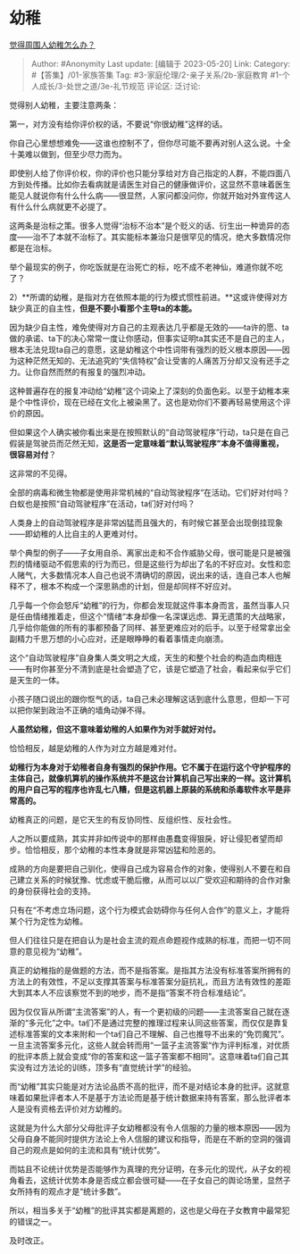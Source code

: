 # 幼稚
[觉得周围人幼稚怎么办？](https://www.zhihu.com/question/20864118/answer/3022130012)

> Author: #Anonymity
> Last update: [编辑于 2023-05-20]
> Link:
> Category: #【答集】/01-家族答集
> Tag: #3-家庭伦理/2-亲子关系/2b-家庭教育 #1-个人成长/3-处世之道/3e-礼节规范
> 评论区:
> 泛讨论:

觉得别人幼稚，主要注意两条：

第一，对方没有给你评价权的话，不要说“你很幼稚”这样的话。

你自己心里想想难免——这谁也控制不了，但你尽可能不要再对别人这么说。十全十美难以做到，但至少尽力而为。

即使别人给了你评价权，你的评价也只能分享给对方自己指定的人群，不能四面八方到处传播。比如你去看病就是请医生对自己的健康做评价，这显然不意味着医生能见人就说你有什么什么病——很显然，人家问都没问你，你就开始对外宣传这人有什么什么病就更不必提了。

这两条是治标之策。很多人觉得“治标不治本”是个贬义的话、衍生出一种诡异的态度——治不了本就不治标了。其实能标本兼治只是很罕见的情况，绝大多数情况你都是在治标。

举个最现实的例子，你吃饭就是在治死亡的标，吃不成不老神仙，难道你就不吃了？

2）**所谓的幼稚，是指对方在依照本能的行为模式惯性前进。**这或许使得对方缺少真正的自主性，**但是不要小看那个主导ta的本能。**

因为缺少自主性，难免使得对方自己的主观表达几乎都是无效的——ta许的愿、ta做的承诺、ta下的决心常常一度让你感动，但事实证明ta其实还不是自己的主人，根本无法兑现ta自己的意愿，这是幼稚这个中性词带有强烈的贬义根本原因——因为这种茫然无知的、无法追究的“失信特权”会让受害的人痛苦万分却又没有还手之力。让你自然而然的有报复的强烈冲动。

这种普遍存在的报复冲动给“幼稚”这个词染上了深刻的负面色彩。以至于幼稚本来是个中性评价，现在已经在文化上被染黑了。这也是劝你们不要再轻易使用这个评价的原因。

但如果这个人确实被你看出来是在按照默认的“自动驾驶程序”行动，ta只是在自己假装是驾驶员而茫然无知，**这是否一定意味着“默认驾驶程序”本身不值得重视，很容易对付**？

这非常的不见得。

全部的病毒和微生物都是使用非常机械的“自动驾驶程序”在活动。它们好对付吗？白蚁也是按照“自动驾驶程序”在活动，ta们好对付吗？

人类身上的自动驾驶程序是非常凶猛而且强大的，有时候它甚至会出现倒挂现象——即幼稚的人比自主的人更难对付。

举个典型的例子——子女用自杀、离家出走和不合作威胁父母，很可能是只是被强烈的情绪驱动不假思索的行为而已，但是这些行为却出了名的不好应对。女性和恋人赌气，大多数情况本人自己也说不清确切的原因，说出来的话，连自己本人也解释不了，根本不构成一个深思熟虑的计划，但是却同样不好应对。

几乎每一个你会怒斥“幼稚”的行为，你都会发现就这件事本身而言，虽然当事人只是任由情绪推着走，但这个“情绪“本身却像一名深谋远虑、算无遗策的大战略家，几乎给你能做的所有的事都预备了同样、甚至更难应对的后手。以至于经常拿出全副精力千思万想的小心应对，还是眼睁睁的看着事情走向崩溃。

这个“自动驾驶程序”自身集人类文明之大成，天生的和整个社会的构造血肉相连——有时你甚至分不清到底是社会塑造了它，该是它塑造了社会，看起来似乎它们是天生的一体。

小孩子随口说出的跟你怄气的话，ta自己未必理解这话到底什么意思，但却一下可以把你架到政治不正确的墙角动弹不得。

**人虽然幼稚，但这不意味着幼稚的人如果作为对手就好对付。**

恰恰相反，越是幼稚的人作为对立方越是难对付。

**幼稚行为本身对于幼稚者自身有强烈的保护作用。它不属于在运行这个守护程序的主体自己，就像机算机的操作系统并不是这台计算机自己写出来的一样。这计算机的用户自己写的程序也许乱七八糟，但是这机器上原装的系统和杀毒软件水平是非常高的。**

幼稚真正的问题，是它天生的有反协同性、反组织性、反社会性。

人之所以要成熟，其实并非如传说中的那样由愚蠢变得狠戾，好让侵犯者望而却步。恰恰相反，那个幼稚的本性本身就是非常凶猛和险恶的。

成熟的方向是要把自己驯化，使得自己成为容易合作的对象，使得别人不要在和自己建立关系的时候犹豫、忧虑或干脆后撤，从而可以以广受欢迎和期待的合作对象的身份获得社会的支持。

只有在“不考虑立场问题，这个行为模式会妨碍你与任何人合作”的意义上，才能将某个行为定性为幼稚。

但人们往往只是在把自认为是社会主流的观点命题视作成熟的标准，而把一切不同意的意见视为“幼稚”。

真正的幼稚指的是做题的方法，而不是指答案。是指其方法没有标准答案所拥有的方法上的有效性，不足以支撑其答案与标准答案分庭抗礼，而且方法有效性的差距大到其本人不应该察觉不到的地步，而不是指“答案不符合标准结论”。

因为仅仅盲从所谓“主流答案”的人，有一个更初级的问题——主流答案自己就在逐渐的“多元化”之中。ta们不是通过完整的推理过程来认同这些答案，而仅仅是靠复述标准答案的文本来附和一个ta们自己不理解、自己也推导不出来的“免罚魔咒”。一旦主流答案多元化，这些人就会转而用“一篮子主流答案“作为评判标准，对优质的批评本质上就会变成“你的答案和这一篮子答案都不相同”。这意味着ta们自己其实没有过方法论的训练，顶多有“直觉统计学”的经验。

而“幼稚”其实只能是对方法论品质不高的批评，而不是对结论本身的批评。这就意味着如果批评者本人不是基于方法论而是基于统计数据来持有答案，那么批评者本人是没有资格去评价对方幼稚的。

这就是为什么大部分父母批评子女幼稚都没有令人信服的力量的根本原因——因为父母自身不能同时提供方法论上令人信服的建议和指导，而是在不断的空洞的强调自己的观点是如何的主流和具有“统计优势”。

而姑且不论统计优势是否能够作为真理的充分证明，在多元化的现代，从子女的视角看去，这统计优势本身是否成立都会很可疑——在子女自己的舆论场里，显然子女所持有的观点才是“统计多数”。

所以，相当多关于“幼稚”的批评其实都是离题的，这也是父母在子女教育中最常犯的错误之一。

及时改正。
